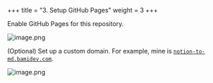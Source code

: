 +++
title = "3. Setup GitHub Pages"
weight = 3
+++


Enable GitHub Pages for this repository.


![image.png](/images/004-iv-level-3-notion-to-hugo-relearn-on-github-pages/18-539170-image.png)


(Optional) Set up a custom domain. For example, mine is [`notion-to-md.bamidev.com`](http://notion-to-md.bamidev.com/).


![image.png](/images/004-iv-level-3-notion-to-hugo-relearn-on-github-pages/18-101139-image.png)


